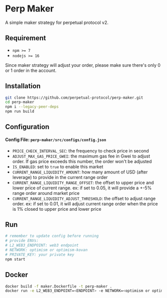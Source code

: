 # Perp Maker

A simple maker strategy for perpetual protocol v2.

## Requirement

-   `npm >= 7`
-   `nodejs >= 16`

Since maker strategy will adjust your order, please make sure there's only 0 or 1 order in the account.

## Installation

```bash
git clone https://github.com/perpetual-protocol/perp-maker.git
cd perp-maker
npm i --legacy-peer-deps
npm run build
```

## Configuration

#### Config File: `perp-maker/src/configs/config.json`

-   `PRICE_CHECK_INTERVAL_SEC`: the frequency to check price in second
-   `ADJUST_MAX_GAS_PRICE_GWEI`: the maximum gas fee in Gwei to adjust order. If gas price exceeds this number, the order won't be adjusted
-   `IS_ENABLED`: set to `true` to enable this market
-   `CURRENT_RANGE_LIQUIDITY_AMOUNT`: how many amount of USD (after leverage) to provide in the current range order
-   `CURRENT_RANGE_LIQUIDITY_RANGE_OFFSET`: the offset to upper price and lower price of current range. ex: if set to 0.05, it will provide a +-5% range order around market price
-   `CURRENT_RANGE_LIQUIDITY_ADJUST_THRESHOLD`: the offset to adjust range order. ex: if set to 0.01, it will adjust current range order when the price is 1% closed to upper price and lower price

## Run

```bash
# remember to update config before running
# provide ENVs:
# L2_WEB3_ENDPOINT: web3 endpoint
# NETWORK: optimism or optimism-kovan
# PRIVATE_KEY: your private key
npm start
```

## Docker

```bash
docker build -f maker.Dockerfile -t perp-maker .
docker run -e L2_WEB3_ENDPOINT=<ENDPOINT> -e NETWORK=<optimism or optimism-kovan> -e PRIVATE_KEY=<YOUR_PRIVATE_KEY> perp-maker
```
